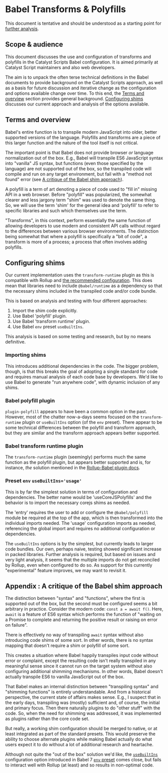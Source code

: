 # Babel Transforms & Polyfills

This document is tentative and should be understood as a starting point for
[further analysis](https://github.com/Liquid-Labs/catalyst-scripts/issues/9).

## Scope & audience

This document discusses the use and configuration of transforms and polyfills in
the Catalyst Scripts Babel configuration. It is aimed primarily at Catalyst
Script maintainers and also web developers.

The aim is to unpack the often terse technical definitions in the Babel
documents to provide background on the Catalyst Scripts approach, as well as a
basis for future discussion and iterative change as the configuration and
options available change over time. To this end, the
[Terms and overview](#terms-and-overview) section provides general background.
[Configuring shims](#configuring-shims) discusses our current approach and
analysis of the options available.

## Terms and overview

Babel's entire function is to transpile modern JavaScript into older, better
supported versions of the language. Polyfills and transforms are a piece of this
larger function and the nature of the tool itself is not critical.

The important point is that Babel does not provide browser _or_ language
normalization out of the box. E.g., Babel will transpile ES6 JavaScript syntax
into "vanilla" JS syntax, but functions (even those specified by the language)
are not supported out of the box, so the transpiled code will compile and run on
any target environment, but fail with a "method not found" error (see [A
critique of the Babel shim approach](#a-critique-of-the-babel-shim-approach)).

A polyfill is a term of art denoting a piece of code used to "fill in" missing
API in a web browser. Before "polyfill" was popularized, the somewhat clearer
and less jargony term "shim" was used to denote the same thing. So, we will use
the term 'shim' for the general idea and 'polyfill' to refer to specific
libraries and such which themselves use the term.

"Transforms", in this context, perform essentially the same function of allowing
developers to use modern and consistent API calls without regard to the
differences between various browser environments. The distinction being somewhat
that where a polyfill is specifically a "bit of code", a transform is more of a
process; a process that often involves adding polyfills.

## Configuring shims

Our current implementation uses the `transform-runtime` plugin as this is
compatible with Rollup and [the recommended configuration](https://github.com/rollup/rollup-plugin-babel#external-dependencies). This does mean that
libraries need to include `@babel/runtime` as a dependency so that the necessary
shims included in the transpiled code and/or code bundle.

This is based on analysis and testing with four different approaches:

1) Import the shim code explicitly.
2) Use Babel 'polyfill' plugin.
3) Use Babel 'transform runtime' plugin.
4) Use Babel `env` preset `useBuiltIns`.

This analysis is based on some testing and research, but by no means definitive.

### Importing shims

This introduces additional dependencies in the code. The bigger problem, though,
is that this breaks the goal of adopting a single standard for code and requires
manual analysis of each code base by developers. We'd like to use Babel to
generate "run anywhere code", with dynamic inclusion of any shims.

### Babel polyfill plugin

`plugin-polyfill` appears to have been a common option in the past. However,
most of the chatter now-a-days seems focused on the `transform-runtime` plugin
or `useBuiltIns` option (of the `env` preset). There appear to be some technical
differences between the polyfill and transform approach, but they are similar
and the transform approach appears better supported.

### Babel transform runtime plugin

The `transform-runtime` plugin (seemingly) performs much the same function as
the polyfill plugin, but appears better supported and is, for instance, _the_
solution mentioned in the [Rollup-Babel plugin docs](https://github.com/rollup/rollup-plugin-babel).

### Preset `env` `useBuiltIns='usage'`

This is by far the simplest solution in terms of configuration and dependencies.
The better name would be 'useCoreJSPolyfills' and the behavior is to import
the necessary corejs shims as needed.

The 'entry' requires the user to add or configure the `@babel/polyfill` module
be required at the top of the app, which is then transformed into the individual
imports needed. The 'usage' configuration imports as needed, referencing the
global import and requires no additional configuration or dependencies.

The `useBuiltIns` options is by the simplest, but currently leads to
larger code bundles. Our own, perhaps naive, testing showed significant increase
in packed libraries. Further analysis is required, but based on issues and
very light analysis, it seems that the multiple imports do not get reconciled
by Rollup, even when configured to do so. As support for this currently
"experimental" feature improves, we may want to revisit it.






## Appendix : A critique of the Babel shim approach

The distinction between "syntax" and "functions", where the first is supported
out of the box, but the second must be configured seems a bit arbitrary in
practice. Consider the modern code: `const a = await f()`. Here, `await` is a
feature of ES6 syntax which performs the function of "waiting on a Promise to
complete and returning the positive result or raising on error on failure".

There is effectively no way of transpiling `await` syntax without also
introducing code shims of some sort. In other words, there is no syntax mapping
that doesn't require a shim or polyfill of some sort.

This creates a situation where Babel happily transpiles input code without error
or complaint, except the resulting code isn't really transpiled in any
meaningful sense since it cannot run on the target system without also
configuring additional shimming mechanisms. In other words, Babel doesn't
actually transpile ES6 to vanilla JavaScript out of the box.

That Babel makes an internal distinction between "transpiling syntax" and
"shimming functions" is entirely understandable. And from a historical
perspective, the current state of affairs makes sense. E.g., I suspect that in
the early days, transpiling was (mostly) sufficient and, of course, the initial
and primary focus. Then there naturally plugins to do "other stuff" with the
code. So, when the need for shimming was addressed, it was implemented as
plugins rather than the core code set.

But really, a working shim configuration should be merged to native, or at least
integrated as part of the standard presets. This would preserve the ability to
choose alternate plugins while making Babel actually do what users expect it to
do without a lot of additional research and heartache.

Although not quite the "out of the box" solution we'd like, the
[`useBuiltIns`](https://babeljs.io/docs/en/babel-preset-env#usebuiltins)
configuration option introduced in Babel 7 [`env` preset](https://babeljs.io/docs/en/babel-preset-env)
comes close, but fails to interact well with Rollup (at least) and so results in
non-optimal code.

